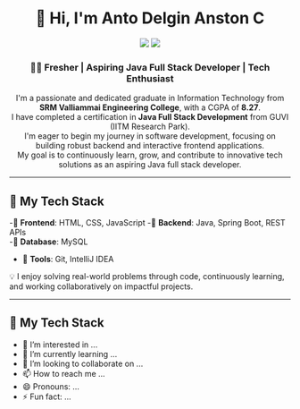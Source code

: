 <h1 align="center">👋 Hi, I'm Anto Delgin Anston C</h1>

<p align="center">
  <a href="https://www.linkedin.com/in/YOUR-LINKEDIN" target="_blank"><img src="https://img.shields.io/badge/LinkedIn-0077B5?style=for-the-badge&logo=linkedin&logoColor=white"/></a>
  <a href="mailto:YOUR-EMAIL@gmail.com"><img src="https://img.shields.io/badge/Gmail-D14836?style=for-the-badge&logo=gmail&logoColor=white"/></a>
</p>

<h3 align="center">👨‍💻 Fresher | Aspiring Java Full Stack Developer | Tech Enthusiast</h3>

<p align="center">
  I'm a passionate and dedicated graduate in Information Technology from <strong>SRM Valliammai Engineering College</strong>, with a CGPA of <strong>8.27</strong>. <br>
  I have completed a certification in <strong>Java Full Stack Development</strong> from GUVI (IITM Research Park). <br>
  I'm eager to begin my journey in software development, focusing on building robust backend and interactive frontend applications.<br>
  My goal is to continuously learn, grow, and contribute to innovative tech solutions as an aspiring Java full stack developer.
</p>

---

## 🚀 My Tech Stack

-🔹 **Frontend**: HTML, CSS, JavaScript
-🔹 **Backend**: Java, Spring Boot, REST APIs  
-🔹 **Database**: MySQL  
-  🔹 **Tools**: Git, IntelliJ IDEA

💡 I enjoy solving real-world problems through code, continuously learning, and working collaboratively on impactful projects.

---

## 🚀 My Tech Stack



- 👀 I’m interested in ...
- 🌱 I’m currently learning ...
- 💞️ I’m looking to collaborate on ...
- 📫 How to reach me ...
- 😄 Pronouns: ...
- ⚡ Fun fact: ...

<!---
antodelgin/antodelgin is a ✨ special ✨ repository because its `README.md` (this file) appears on your GitHub profile.
You can click the Preview link to take a look at your changes.
--->
